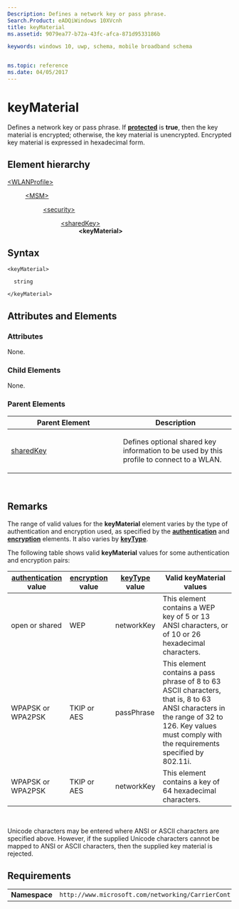 ```yaml
---
Description: Defines a network key or pass phrase. 
Search.Product: eADQiWindows 10XVcnh
title: keyMaterial
ms.assetid: 9079ea77-b72a-43fc-afca-871d9533186b

keywords: windows 10, uwp, schema, mobile broadband schema


ms.topic: reference
ms.date: 04/05/2017
---
```


# keyMaterial


Defines a network key or pass phrase. If [**protected**](element-protected.md) is **true**, then the key material is encrypted; otherwise, the key material is unencrypted. Encrypted key material is expressed in hexadecimal form.

## Element hierarchy

<dl>
<dt><a href="element-wlanprofile.md">&lt;WLANProfile&gt;</a></dt>
<dd>
<dl>
<dt><a href="element-msm.md">&lt;MSM&gt;</a></dt>
<dd>
<dl>
<dt><a href="element-security.md">&lt;security&gt;</a></dt>
<dd>
<dl>
<dt><a href="element-sharedkey.md">&lt;sharedKey&gt;</a></dt>
<dd><b>&lt;keyMaterial&gt;</b></dd>
</dl>
</dd>
</dl>
</dd>
</dl>
</dd>
</dl>

## Syntax

``` syntax
<keyMaterial>

  string

</keyMaterial>
```

## Attributes and Elements


### Attributes

None.

### Child Elements

None.

### Parent Elements

<table>
<colgroup>
<col width="50%" />
<col width="50%" />
</colgroup>
<thead>
<tr class="header">
<th>Parent Element</th>
<th>Description</th>
</tr>
</thead>
<tbody>
<tr class="odd">
<td><a href="element-sharedkey.md">sharedKey</a> </td>
<td><p>Defines optional shared key information to be used by this profile to connect to a WLAN.</p></td>
</tr>
</tbody>
</table>

 

## Remarks

The range of valid values for the **keyMaterial** element varies by the type of authentication and encryption used, as specified by the [**authentication**](element-authentication.md) and [**encryption**](element-encryption.md) elements. It also varies by [**keyType**](element-keytype.md).

The following table shows valid **keyMaterial** values for some authentication and encryption pairs:

| [**authentication**](element-authentication.md) value | [**encryption**](element-encryption.md) value | [**keyType**](element-keytype.md) value | Valid keyMaterial values                                                                                                                                                                        |
|--------------------------------------------------------|------------------------------------------------|------------------------------------------|-------------------------------------------------------------------------------------------------------------------------------------------------------------------------------------------------|
| open or shared                                         | WEP                                            | networkKey                               | This element contains a WEP key of 5 or 13 ANSI characters, or of 10 or 26 hexadecimal characters.                                                                                              |
| WPAPSK or WPA2PSK                                      | TKIP or AES                                    | passPhrase                               | This element contains a pass phrase of 8 to 63 ASCII characters, that is, 8 to 63 ANSI characters in the range of 32 to 126. Key values must comply with the requirements specified by 802.11i. |
| WPAPSK or WPA2PSK                                      | TKIP or AES                                    | networkKey                               | This element contains a key of 64 hexadecimal characters.                                                                                                                                       |

 

Unicode characters may be entered where ANSI or ASCII characters are specified above. However, if the supplied Unicode characters cannot be mapped to ANSI or ASCII characters, then the supplied key material is rejected.

## Requirements

|          |         |
|----------|--------------|
| **Namespace** | `http://www.microsoft.com/networking/CarrierControl/WLAN/v1` |

 

 



